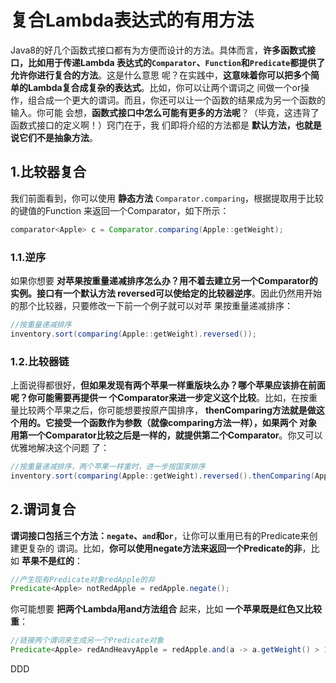 复合Lambda表达式的有用方法
================================================================================
Java8的好几个函数式接口都有为方便而设计的方法。具体而言，**许多函数式接口，比如用于传递Lambda
表达式的`Comparator`、`Function`和`Predicate`都提供了允许你进行复合的方法**。这是什么意思
呢？在实践中，**这意味着你可以把多个简单的Lambda复合成复杂的表达式**。比如，你可以让两个谓词之
间做一个or操作，组合成一个更大的谓词。而且，你还可以让一个函数的结果成为另一个函数的输入。你可能
会想，**函数式接口中怎么可能有更多的方法呢**？（毕竟，这违背了函数式接口的定义啊！）窍门在于，我
们即将介绍的方法都是 **默认方法，也就是说它们不是抽象方法**。

## 1.比较器复合
我们前面看到，你可以使用 **静态方法** `Comparator.comparing`，根据提取用于比较的键值的Function
来返回一个Comparator，如下所示：
```java
comparator<Apple> c = Comparator.comparing(Apple::getWeight);
```
### 1.1.逆序
如果你想要 **对苹果按重量递减排序怎么办？用不着去建立另一个Comparator的实例。接口有一个默认方法
reversed可以使给定的比较器逆序**。因此仍然用开始的那个比较器，只要修改一下前一个例子就可以对苹
果按重量递减排序：
```java
//按重量递减排序
inventory.sort(comparing(Apple::getWeight).reversed());
```
### 1.2.比较器链
上面说得都很好，**但如果发现有两个苹果一样重版块么办？哪个苹果应该排在前面呢？你可能需要再提供一
个Comparator来进一步定义这个比较**。比如，在按重量比较两个苹果之后，你可能想要按原产国排序，
**thenComparing方法就是做这个用的。它接受一个函数作为参数（就像comparing方法一样），如果两个
对象用第一个Comparator比较之后是一样的，就提供第二个Comparator**。你又可以优雅地解决这个问题
了：
```java
//按重量递减排序，两个苹果一样重时，进一步按国家排序
inventory.sort(comparing(Apple::getWeight).reversed().thenComparing(Apple::getCountry));
```

## 2.谓词复合
**谓词接口包括三个方法：`negate`、`and`和`or`**，让你可以重用已有的Predicate来创建更复杂的
谓词。比如，**你可以使用negate方法来返回一个Predicate的非**，比如 **苹果不是红的**：
```java
//产生现有Predicate对象redApple的非
Predicate<Apple> notRedApple = redApple.negate();
```
你可能想要 **把两个Lambda用and方法组合** 起来，比如 **一个苹果既是红色又比较重**：
```java
//链接两个谓词来生成另一个Predicate对象
Predicate<Apple> redAndHeavyApple = redApple.and(a -> a.getWeight() > 150);
```

































DDD
